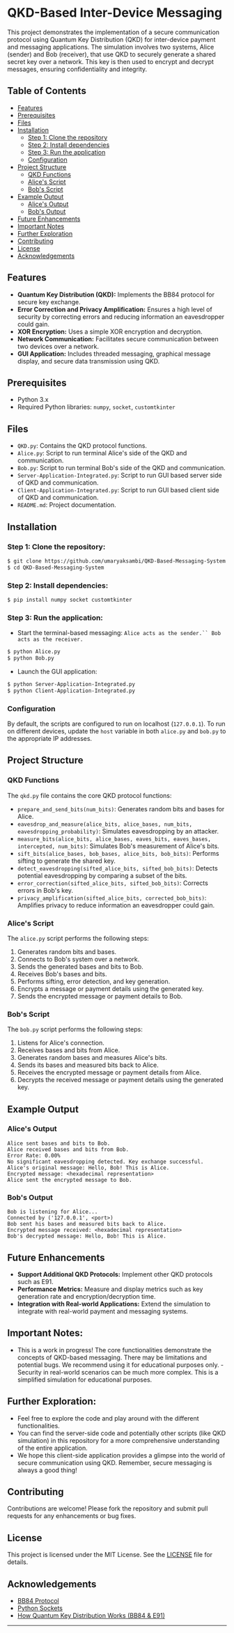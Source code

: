 # QKD-Based Inter-Device Messaging

This project demonstrates the implementation of a secure communication protocol using Quantum Key Distribution (QKD) for inter-device payment and messaging applications. The simulation involves two systems, Alice (sender) and Bob (receiver), that use QKD to securely generate a shared secret key over a network. This key is then used to encrypt and decrypt messages, ensuring confidentiality and integrity.

## Table of Contents
- [Features](#features)
- [Prerequisites](#prerequisites)
- [Files](#files)
- [Installation](#installation)
  - [Step 1: Clone the repository](#step-1-clone-the-repository)
  - [Step 2: Install dependencies](#step-2-install-dependencies)
  - [Step 3: Run the application](#step-3-run-the-application)
  - [Configuration](#configuration)
- [Project Structure](#project-structure)
  - [QKD Functions](#qkd-functions)
  - [Alice's Script](#alices-script)
  - [Bob's Script](#bobs-script)
- [Example Output](#example-output)
  - [Alice's Output](#alices-output)
  - [Bob's Output](#bobs-output)
- [Future Enhancements](#future-enhancements)
- [Important Notes](#important-notes)
- [Further Exploration](#further-exploration)
- [Contributing](#contributing)
- [License](#license)
- [Acknowledgements](#acknowledgements)

## Features
- **Quantum Key Distribution (QKD):** Implements the BB84 protocol for secure key exchange.
- **Error Correction and Privacy Amplification:** Ensures a high level of security by correcting errors and reducing information an eavesdropper could gain.
- **XOR Encryption:** Uses a simple XOR encryption and decryption.
- **Network Communication:** Facilitates secure communication between two devices over a network.
- **GUI Application:** Includes threaded messaging, graphical message display, and secure data transmission using QKD.

## Prerequisites
- Python 3.x
- Required Python libraries: `numpy`, `socket`, `customtkinter`

## Files
- `QKD.py`: Contains the QKD protocol functions.
- `Alice.py`: Script to run terminal Alice's side of the QKD and communication.
- `Bob.py`: Script to run terminal Bob's side of the QKD and communication.
- `Server-Application-Integrated.py`: Script to run GUI based server side of QKD and communication.
- `Client-Application-Integrated.py`: Script to run GUI based client side of QKD and communication.
- `README.md`: Project documentation.

## Installation

### Step 1: Clone the repository:
```bash
$ git clone https://github.com/umaryaksambi/QKD-Based-Messaging-System.git
$ cd QKD-Based-Messaging-System
```

### Step 2: Install dependencies:

```bash
$ pip install numpy socket customtkinter
```

### Step 3: Run the application:
- Start the terminal-based messaging:
`Alice acts as the sender.`` Bob acts as the receiver. `
```bash
$ python Alice.py
$ python Bob.py
```

- Launch the GUI application:
```bash
$ python Server-Application-Integrated.py
$ python Client-Application-Integrated.py
```

### Configuration
By default, the scripts are configured to run on localhost (`127.0.0.1`). To run on different devices, update the `host` variable in both `alice.py` and `bob.py` to the appropriate IP addresses.

## Project Structure

### QKD Functions
The `qkd.py` file contains the core QKD protocol functions:

- `prepare_and_send_bits(num_bits)`: Generates random bits and bases for Alice.
- `eavesdrop_and_measure(alice_bits, alice_bases, num_bits, eavesdropping_probability)`: Simulates eavesdropping by an attacker.
- `measure_bits(alice_bits, alice_bases, eaves_bits, eaves_bases, intercepted, num_bits)`: Simulates Bob's measurement of Alice's bits.
- `sift_bits(alice_bases, bob_bases, alice_bits, bob_bits)`: Performs sifting to generate the shared key.
- `detect_eavesdropping(sifted_alice_bits, sifted_bob_bits)`: Detects potential eavesdropping by comparing a subset of the bits.
- `error_correction(sifted_alice_bits, sifted_bob_bits)`: Corrects errors in Bob's key.
- `privacy_amplification(sifted_alice_bits, corrected_bob_bits)`: Amplifies privacy to reduce information an eavesdropper could gain.

### Alice's Script

The `alice.py` script performs the following steps:
1. Generates random bits and bases.
2. Connects to Bob's system over a network.
3. Sends the generated bases and bits to Bob.
4. Receives Bob's bases and bits.
5. Performs sifting, error detection, and key generation.
6. Encrypts a message or payment details using the generated key.
7. Sends the encrypted message or payment details to Bob.

### Bob's Script

The `bob.py` script performs the following steps:
1. Listens for Alice's connection.
2. Receives bases and bits from Alice.
3. Generates random bases and measures Alice's bits.
4. Sends its bases and measured bits back to Alice.
5. Receives the encrypted message or payment details from Alice.
6. Decrypts the received message or payment details using the generated key.

## Example Output

### Alice's Output
```
Alice sent bases and bits to Bob.
Alice received bases and bits from Bob.
Error Rate: 0.00%
No significant eavesdropping detected. Key exchange successful.
Alice's original message: Hello, Bob! This is Alice.
Encrypted message: <hexadecimal representation>
Alice sent the encrypted message to Bob.
```

### Bob's Output
```
Bob is listening for Alice...
Connected by ('127.0.0.1', <port>)
Bob sent his bases and measured bits back to Alice.
Encrypted message received: <hexadecimal representation>
Bob's decrypted message: Hello, Bob! This is Alice.
```

## Future Enhancements
- **Support Additional QKD Protocols:** Implement other QKD protocols such as E91.
- **Performance Metrics:** Measure and display metrics such as key generation rate and encryption/decryption time.
- **Integration with Real-world Applications:** Extend the simulation to integrate with real-world payment and messaging systems.

## Important Notes:
- This is a work in progress! The core functionalities demonstrate the concepts of QKD-based messaging. There may be limitations and potential bugs. We recommend using it for educational purposes only.
-Security in real-world scenarios can be much more complex. This is a simplified simulation for educational purposes.

## Further Exploration:
- Feel free to explore the code and play around with the different functionalities.
- You can find the server-side code and potentially other scripts (like QKD simulation) in this repository for a more comprehensive understanding of the entire application.
- We hope this client-side application provides a glimpse into the world of secure communication using QKD. Remember, secure messaging is always a good thing!

## Contributing
Contributions are welcome! Please fork the repository and submit pull requests for any enhancements or bug fixes.

## License
This project is licensed under the MIT License. See the [LICENSE](LICENSE) file for details.

## Acknowledgements
- [BB84 Protocol](https://en.wikipedia.org/wiki/BB84)
- [Python Sockets](https://docs.python.org/3/library/socket.html)
- [How Quantum Key Distribution Works (BB84 & E91)](https://youtu.be/V3WzH2up7Os?si=6b-gD5h0mJ-jZQnb)

---
